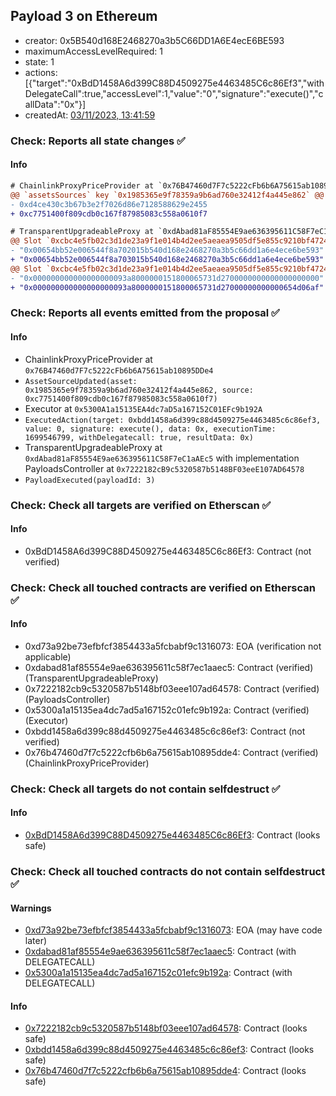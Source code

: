 ## Payload 3 on Ethereum

- creator: 0x5B540d168E2468270a3b5C66DD1A6E4ecE6BE593
- maximumAccessLevelRequired: 1
- state: 1
- actions: [{"target":"0xBdD1458A6d399C88D4509275e4463485C6c86Ef3","withDelegateCall":true,"accessLevel":1,"value":"0","signature":"execute()","callData":"0x"}]
- createdAt: [03/11/2023, 13:41:59](https://etherscan.io/tx/0x4eface0c4e524cd717eb21072870a4b9bfbb54b5bea5f3dd43d6a16508014ec4)

### Check: Reports all state changes :white_check_mark:

#### Info


```diff
# ChainlinkProxyPriceProvider at `0x76B47460d7F7c5222cFb6b6A75615ab10895DDe4`
@@ `assetsSources` key `0x1985365e9f78359a9b6ad760e32412f4a445e862` @@
- 0xd4ce430c3b67b3e2f7026d86e7128588629e2455
+ 0xc7751400f809cdb0c167f87985083c558a0610f7

```

```diff
# TransparentUpgradeableProxy at `0xdAbad81aF85554E9ae636395611C58F7eC1aAEc5` with implementation PayloadsController at `0x7222182cB9c5320587b5148BF03eeE107AD64578`
@@ Slot `0xcbc4e5fb02c3d1de23a9f1e014b4d2ee5aeaea9505df5e855c9210bf472495af` @@
- "0x00654bb52e006544f8a702015b540d168e2468270a3b5c66dd1a6e4ece6be593"
+ "0x00654bb52e006544f8a703015b540d168e2468270a3b5c66dd1a6e4ece6be593"
@@ Slot `0xcbc4e5fb02c3d1de23a9f1e014b4d2ee5aeaea9505df5e855c9210bf472495b0` @@
- "0x000000000000000000093a8000000151800065731d2700000000000000000000"
+ "0x000000000000000000093a8000000151800065731d27000000000000654d06af"
```


### Check: Reports all events emitted from the proposal :white_check_mark:

#### Info

- ChainlinkProxyPriceProvider at `0x76B47460d7F7c5222cFb6b6A75615ab10895DDe4`
- `AssetSourceUpdated(asset: 0x1985365e9f78359a9b6ad760e32412f4a445e862, source: 0xc7751400f809cdb0c167f87985083c558a0610f7)`
- Executor at `0x5300A1a15135EA4dc7aD5a167152C01EFc9b192A`
- `ExecutedAction(target: 0xbdd1458a6d399c88d4509275e4463485c6c86ef3, value: 0, signature: execute(), data: 0x, executionTime: 1699546799, withDelegatecall: true, resultData: 0x)`
- TransparentUpgradeableProxy at `0xdAbad81aF85554E9ae636395611C58F7eC1aAEc5` with implementation PayloadsController at `0x7222182cB9c5320587b5148BF03eeE107AD64578`
- `PayloadExecuted(payloadId: 3)`

### Check: Check all targets are verified on Etherscan :white_check_mark:

#### Info

- 0xBdD1458A6d399C88D4509275e4463485C6c86Ef3: Contract (not verified)

### Check: Check all touched contracts are verified on Etherscan :white_check_mark:

#### Info

- 0xd73a92be73efbfcf3854433a5fcbabf9c1316073: EOA (verification not applicable)
- 0xdabad81af85554e9ae636395611c58f7ec1aaec5: Contract (verified) (TransparentUpgradeableProxy)
- 0x7222182cb9c5320587b5148bf03eee107ad64578: Contract (verified) (PayloadsController)
- 0x5300a1a15135ea4dc7ad5a167152c01efc9b192a: Contract (verified) (Executor)
- 0xbdd1458a6d399c88d4509275e4463485c6c86ef3: Contract (not verified)
- 0x76b47460d7f7c5222cfb6b6a75615ab10895dde4: Contract (verified) (ChainlinkProxyPriceProvider)

### Check: Check all targets do not contain selfdestruct :white_check_mark:

#### Info

- [0xBdD1458A6d399C88D4509275e4463485C6c86Ef3](https://etherscan.io/address/0xBdD1458A6d399C88D4509275e4463485C6c86Ef3): Contract (looks safe)

### Check: Check all touched contracts do not contain selfdestruct :white_check_mark:

#### Warnings

- [0xd73a92be73efbfcf3854433a5fcbabf9c1316073](https://etherscan.io/address/0xd73a92be73efbfcf3854433a5fcbabf9c1316073): EOA (may have code later)
- [0xdabad81af85554e9ae636395611c58f7ec1aaec5](https://etherscan.io/address/0xdabad81af85554e9ae636395611c58f7ec1aaec5): Contract (with DELEGATECALL)
- [0x5300a1a15135ea4dc7ad5a167152c01efc9b192a](https://etherscan.io/address/0x5300a1a15135ea4dc7ad5a167152c01efc9b192a): Contract (with DELEGATECALL)

#### Info

- [0x7222182cb9c5320587b5148bf03eee107ad64578](https://etherscan.io/address/0x7222182cb9c5320587b5148bf03eee107ad64578): Contract (looks safe)
- [0xbdd1458a6d399c88d4509275e4463485c6c86ef3](https://etherscan.io/address/0xbdd1458a6d399c88d4509275e4463485c6c86ef3): Contract (looks safe)
- [0x76b47460d7f7c5222cfb6b6a75615ab10895dde4](https://etherscan.io/address/0x76b47460d7f7c5222cfb6b6a75615ab10895dde4): Contract (looks safe)

